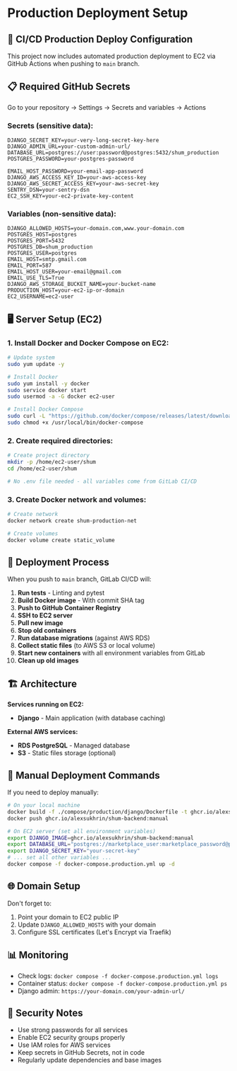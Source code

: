 # Production Deployment Setup

## 🚀 CI/CD Production Deploy Configuration

This project now includes automated production deployment to EC2 via GitHub Actions when pushing to `main` branch.

## 📋 Required GitHub Secrets

Go to your repository → Settings → Secrets and variables → Actions

### Secrets (sensitive data):
```
DJANGO_SECRET_KEY=your-very-long-secret-key-here
DJANGO_ADMIN_URL=your-custom-admin-url/
DATABASE_URL=postgres://user:password@postgres:5432/shum_production
POSTGRES_PASSWORD=your-postgres-password

EMAIL_HOST_PASSWORD=your-email-app-password
DJANGO_AWS_ACCESS_KEY_ID=your-aws-access-key
DJANGO_AWS_SECRET_ACCESS_KEY=your-aws-secret-key
SENTRY_DSN=your-sentry-dsn
EC2_SSH_KEY=your-ec2-private-key-content
```

### Variables (non-sensitive data):
```
DJANGO_ALLOWED_HOSTS=your-domain.com,www.your-domain.com
POSTGRES_HOST=postgres
POSTGRES_PORT=5432
POSTGRES_DB=shum_production
POSTGRES_USER=postgres
EMAIL_HOST=smtp.gmail.com
EMAIL_PORT=587
EMAIL_HOST_USER=your-email@gmail.com
EMAIL_USE_TLS=True
DJANGO_AWS_STORAGE_BUCKET_NAME=your-bucket-name
PRODUCTION_HOST=your-ec2-ip-or-domain
EC2_USERNAME=ec2-user
```

## 🖥️ Server Setup (EC2)

### 1. Install Docker and Docker Compose on EC2:
```bash
# Update system
sudo yum update -y

# Install Docker
sudo yum install -y docker
sudo service docker start
sudo usermod -a -G docker ec2-user

# Install Docker Compose
sudo curl -L "https://github.com/docker/compose/releases/latest/download/docker-compose-$(uname -s)-$(uname -m)" -o /usr/local/bin/docker-compose
sudo chmod +x /usr/local/bin/docker-compose
```

### 2. Create required directories:
```bash
# Create project directory
mkdir -p /home/ec2-user/shum
cd /home/ec2-user/shum

# No .env file needed - all variables come from GitLab CI/CD
```

### 3. Create Docker network and volumes:
```bash
# Create network
docker network create shum-production-net

# Create volumes
docker volume create static_volume
```

## 🔄 Deployment Process

When you push to `main` branch, GitLab CI/CD will:

1. **Run tests** - Linting and pytest
2. **Build Docker image** - With commit SHA tag
3. **Push to GitHub Container Registry**
4. **SSH to EC2 server**
5. **Pull new image**
6. **Stop old containers**
7. **Run database migrations** (against AWS RDS)
8. **Collect static files** (to AWS S3 or local volume)
9. **Start new containers** with all environment variables from GitLab
10. **Clean up old images**

## 🏗️ Architecture

**Services running on EC2:**
- **Django** - Main application (with database caching)

**External AWS services:**
- **RDS PostgreSQL** - Managed database
- **S3** - Static files storage (optional)

## 🔧 Manual Deployment Commands

If you need to deploy manually:

```bash
# On your local machine
docker build -f ./compose/production/django/Dockerfile -t ghcr.io/alexsukhrin/shum-backend:manual .
docker push ghcr.io/alexsukhrin/shum-backend:manual

# On EC2 server (set all environment variables)
export DJANGO_IMAGE=ghcr.io/alexsukhrin/shum-backend:manual
export DATABASE_URL="postgres://marketplace_user:marketplace_password@postgres-instance.cby2c0iga8z1.eu-central-1.rds.amazonaws.com:5432/marketplace?sslmode=require"
export DJANGO_SECRET_KEY="your-secret-key"
# ... set all other variables ...
docker compose -f docker-compose.production.yml up -d
```

## 🌐 Domain Setup

Don't forget to:
1. Point your domain to EC2 public IP
2. Update `DJANGO_ALLOWED_HOSTS` with your domain
3. Configure SSL certificates (Let's Encrypt via Traefik)

## 📊 Monitoring

- Check logs: `docker compose -f docker-compose.production.yml logs`
- Container status: `docker compose -f docker-compose.production.yml ps`
- Django admin: `https://your-domain.com/your-admin-url/`

## 🔐 Security Notes

- Use strong passwords for all services
- Enable EC2 security groups properly
- Use IAM roles for AWS services
- Keep secrets in GitHub Secrets, not in code
- Regularly update dependencies and base images
